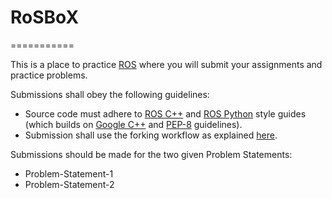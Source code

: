 # RoSBoX
===========

This is a place to practice [ROS](http://www.ros.org) where you will submit your assignments and practice problems.

Submissions shall obey the following guidelines:
- Source code must adhere to [ROS C++](http://wiki.ros.org/CppStyleGuide) and [ROS Python](http://wiki.ros.org/PyStyleGuide) style guides (which builds on [Google C++](http://google-styleguide.googlecode.com/svn/trunk/cppguide.html) and [PEP-8](https://www.python.org/dev/peps/pep-0008) guidelines).
- Submission shall use the forking workflow as explained [here](https://www.atlassian.com/git/tutorials/comparing-workflows/forking-workflow).

Submissions should be made for the two given Problem Statements:
- Problem-Statement-1
- Problem-Statement-2
